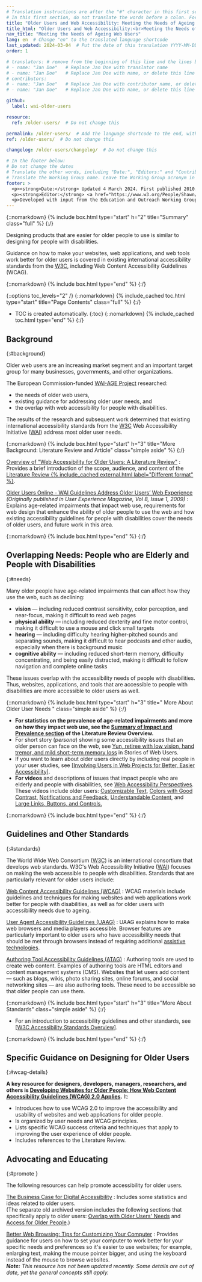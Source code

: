 ```yaml
---
# Translation instructions are after the "#" character in this first section. They are comments that do not show up in the web page. You do not need to translate the instructions after "#".
# In this first section, do not translate the words before a colon. For example, do not translate "title:". Do translate the text after "title:"
title: "Older Users and Web Accessibility: Meeting the Needs of Ageing Web Users"
title_html: "Older Users and Web Accessibility:<br>Meeting the Needs of Ageing Web Users"
nav_title: "Meeting the Needs of Ageing Web Users"
lang: en  # Change "en" to the translated language shortcode
last_updated: 2024-03-04  # Put the date of this translation YYYY-MM-DD (with month in the middle)
order: 1

# translators: # remove from the beginning of this line and the lines below: "# " (the hash sign and the space)
# - name: "Jan Doe"   # Replace Jan Doe with translator name
# - name: "Jan Doe"   # Replace Jan Doe with name, or delete this line if not multiple translators
# contributors:
# - name: "Jan Doe"   # Replace Jan Doe with contributor name, or delete this line if none
# - name: "Jan Doe"   # Replace Jan Doe with name, or delete this line if not multiple contributors

github:
  label: wai-older-users

resource:
  ref: /older-users/  # Do not change this

permalink: /older-users/  # Add the language shortcode to the end, with no slash at the end. For example /path/to/file/fr
ref: /older-users/  # Do not change this

changelog: /older-users/changelog/  # Do not change this

# In the footer below:
# Do not change the dates
# Translate the other words, including "Date:", "Editors:" and "Contributors".
# Translate the Working Group name. Leave the Working Group acronym in English.
footer: >
  <p><strong>Date:</strong> Updated 4 March 2024. First published 2010. CHANGELOG</p>
  <p><strong>Editor:</strong> <a href="https://www.w3.org/People/Shawn/">Shawn Lawton Henry</a>. Contributors: <a href="https://www.w3.org/People/Andrew/" >Andrew Arch</a>, <a href="https://www.w3.org/People/shadi/">Shadi Abou-Zahra</a>, and Vicki Menezes Miller.</p>
  <p>Developed with input from the Education and Outreach Working Group (<a href="https://www.w3.org/WAI/EO/">EOWG</a>). Related to the  <a href="https://www.w3.org/WAI/WAI-AGE/">WAI-AGE Project</a> funded by the European Commission under the 6th Framework.</p>  
---
```


{::nomarkdown}
{% include box.html type="start" h="2" title="Summary" class="full" %}
{:/}

Designing products that are easier for older people to use is similar to designing for people with disabilities.

Guidance on how to make your websites, web applications, and web tools work better for older users is covered in existing international accessibility standards from the <abbr title="World Wide Web Consortium">W3C</abbr>, including Web Content Accessibility Guidelines (WCAG).

{::nomarkdown}
{% include box.html type="end" %}
{:/}

{::options toc_levels="2" /}
{::nomarkdown}
{% include_cached toc.html type="start" title="Page Contents" class="full" %}
{:/}
-   TOC is created automatically.
{:toc}
{::nomarkdown}
{% include_cached toc.html type="end" %}
{:/}

## Background
{:#background}

Older web users are an increasing market segment and an important target group for many businesses, governments, and other organizations.

The European Commission-funded [WAI-AGE Project](https://www.w3.org/WAI/WAI-AGE/) researched:

-   the needs of older web users,
-   existing guidance for addressing older user needs, and
-   the overlap with web accessibility for people with disabilities.

The results of the research and subsequent work determined that existing international accessibility standards from the [W3C](https://www.w3.org) Web Accessibility Initiative ([WAI](https://www.w3.org/WAI/)) address most older user needs.

{::nomarkdown}
{% include box.html type="start" h="3" title="More Background: Literature Review and Article" class="simple aside" %}
{:/}

[Overview of "Web Accessibility for Older Users: A Literature Review"](/older-users/literature/)
: Provides a brief introduction of the scope, audience, and content of the [Literature Review {% include_cached external.html label="Different format" %}](https://www.w3.org/TR/wai-age-literature/).

[Older Users Online - WAI Guidelines Address Older Users’ Web Experience](https://www.w3.org/WAI/posts/2009/older-users-online)<br /><cite>(Originally published in User Experience Magazine, Vol 8, Issue 1, 2009)</cite>
: Explains age-related impairments that impact web use, requirements for web design that enhance the ability of older people to use the web and how existing accessibility guidelines for people with disabilities cover the needs of older users, and future work in this area.

{::nomarkdown}
{% include box.html type="end" %}
{:/}

## Overlapping Needs: People who are Elderly and People with Disabilities
{:#needs}

Many older people have age-related impairments that can affect how they use the web, such as declining:

-   **vision** — including reduced contrast sensitivity, color perception, and near-focus, making it difficult to read web pages
-   **physical ability** — including reduced dexterity and fine motor control, making it difficult to use a mouse and click small targets
-   **hearing** — including difficulty hearing higher-pitched sounds and separating sounds, making it difficult to hear podcasts and other audio, especially when there is background music
-   **cognitive ability** — including reduced short-term memory, difficulty concentrating, and being easily distracted, making it difficult to follow navigation and complete online tasks

These issues overlap with the accessibility needs of people with disabilities. Thus, websites, applications, and tools that are accessible to people with disabilities are more accessible to older users as well.

{::nomarkdown}
{% include box.html type="start" h="3" title=" More About Older User Needs " class="simple aside" %}
{:/}

-   **For statistics on the prevalence of age-related impairments and more on how they impact web use, see the [Summary of Impact and Prevalence section](/older-users/literature/#summary) of the Literature Review Overview.**
-   For short story (_persona_) showing some accessibility issues that an older person can face on the web, see [Yun, retiree with low vision, hand tremor, and mild short-term memory loss](/people-use-web/user-stories/#retiree) in Stories of Web Users.
-   If you want to learn about older users directly by including real people in your user studies, see [[Involving Users in Web Projects for Better, Easier Accessibility]](/planning/involving-users/).
-   **For videos** and descriptions of issues that impact people who are elderly and people with disabilities, see [Web Accessibility Perspectives](/perspective-videos/). These videos include older users: [Customizable Text](/perspective-videos/customizable/), [Colors with Good Contrast](/perspective-videos/contrast/), [Notifications and Feedback](/perspective-videos/notifications/), [Understandable Content](/perspective-videos/understandable/), and [Large Links, Buttons, and Controls.](/perspective-videos/controls/)

{::nomarkdown}
{% include box.html type="end" %}
{:/}

## Guidelines and Other Standards
{:#standards}

The World Wide Web Consortium ([W3C](https://www.w3.org/Consortium/)) is an international consortium that develops web standards. W3C's Web Accessibility Initiative ([WAI](https://www.w3.org/WAI/)) focuses on making the web accessible to people with disabilities. Standards that are particularly relevant for older users include:

[Web Content Accessibility Guidelines (WCAG)](/standards-guidelines/wcag/)
: WCAG materials include guidelines and techniques for making websites and web applications work better for people with disabilities, as well as for older users with accessibility needs due to ageing.

[User Agent Accessibility Guidelines (UAAG)](/standards-guidelines/uaag/)
: UAAG explains how to make web browsers and media players accessible. Browser features are particularly important to older users who have accessibility needs that should be met through browsers instead of requiring additional [assistive technologies](/planning/involving-users/#at).

[Authoring Tool Accessibility Guidelines (ATAG)](/standards-guidelines/atag/)
: Authoring tools are used to create web content. Examples of authoring tools are HTML editors and content management systems (CMS). Websites that let users add content &mdash; such as blogs, wikis, photo sharing sites, online forums, and social networking sites &mdash; are also authoring tools. These need to be accessible so that older people can use them.

{::nomarkdown}
{% include box.html type="start" h="3" title="More About Standards" class="simple aside" %}
{:/}

-   For an introduction to accessibility guidelines and other standards, see [[W3C Accessibility Standards Overview]](/standards-guidelines/).

{::nomarkdown}
{% include box.html type="end" %}
{:/}

## Specific Guidance on Designing for Older Users
{:#wcag-details}

**A key resource for designers, developers, managers, researchers, and others is [Developing Websites for Older People: How Web Content Accessibility Guidelines (WCAG) 2.0 Applies](/older-users/developing/).** It:

-   Introduces how to use WCAG 2.0 to improve the accessibility and usability of websites and web applications for older people.
-   Is organized by user needs and WCAG principles.
-   Lists specific WCAG success criteria and techniques that apply to improving the user experience of older people.
-   Includes references to the Literature Review.

## Advocating and Educating
{:#promote }

The following resources can help promote accessibility for older users.

<!-- @@ add back when updated
["Web Accessibility for Older Users" Presentation](https://www.w3.org/WAI/presentations/ageing/)  
: Presents the changing worldwide demographics, the prevalence and impact of age-related limitations and older people's use of the web, some requirements of older users, and the role of WAI accessibility guidelines in meeting these requirements.
-->

[The Business Case for Digital Accessibility](/business-case/)
: Includes some statistics and ideas related to older users.\
(The separate old archived version includes the following sections that specifically apply to older users: [Overlap with Older Users' Needs](/WAI/business-case/archive/soc.php#older) and [Access for Older People](/WAI/business-case/archive/soc.php#of).)

[Better Web Browsing: Tips for Customizing Your Computer](https://www.w3.org/WAI/users/browsing)
: Provides guidance for users on how to set your computer to work better for your specific needs and preferences so it's easier to use websites; for example, enlarging text, making the mouse pointer bigger, and using the keyboard instead of the mouse to browse websites.\
_**Note:** This resource has not been updated recently. Some details are out of date, yet the general concepts still apply._